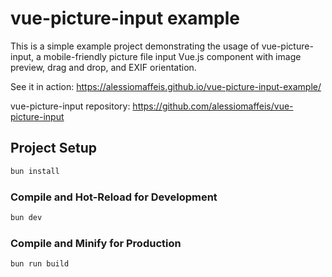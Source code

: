 # vue-picture-input example

This is a simple example project demonstrating the usage of vue-picture-input, a mobile-friendly picture file input Vue.js component with image preview, drag and drop, and EXIF orientation.

See it in action: https://alessiomaffeis.github.io/vue-picture-input-example/

vue-picture-input repository: https://github.com/alessiomaffeis/vue-picture-input

## Project Setup

```sh
bun install
```

### Compile and Hot-Reload for Development

```sh
bun dev
```

### Compile and Minify for Production

```sh
bun run build
```
